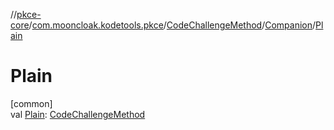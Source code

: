 //[pkce-core](../../../../index.md)/[com.mooncloak.kodetools.pkce](../../index.md)/[CodeChallengeMethod](../index.md)/[Companion](index.md)/[Plain](-plain.md)

# Plain

[common]\
val [Plain](-plain.md): [CodeChallengeMethod](../index.md)
